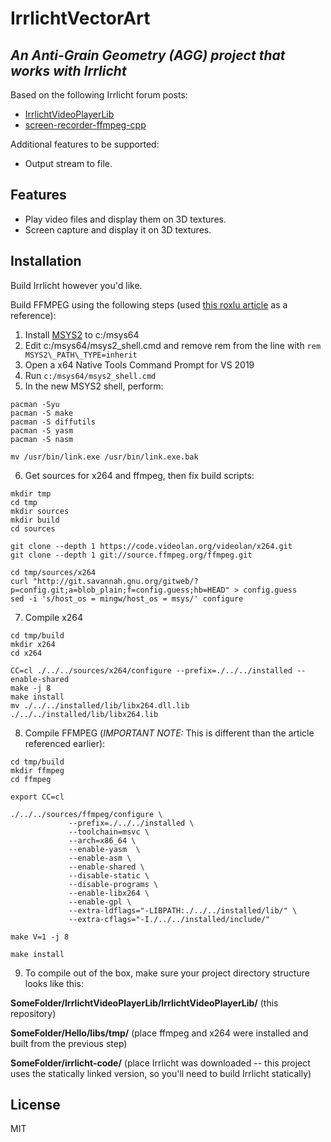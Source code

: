 # IrrlichtVectorArt
## _An Anti-Grain Geometry (AGG) project that works with Irrlicht_

Based on the following Irrlicht forum posts:

- [IrrlichtVideoPlayerLib](https://github.com/mahmoudgalal/IrrlichtVideoPlayerLib)
- [screen-recorder-ffmpeg-cpp](https://github.com/abdullahfarwees/screen-recorder-ffmpeg-cpp)

Additional features to be supported:

- Output stream to file.

## Features

- Play video files and display them on 3D textures.
- Screen capture and display it on 3D textures.

## Installation

Build Irrlicht however you'd like.

Build FFMPEG using the following steps (used [this roxlu article](https://www.roxlu.com/2019/062/compiling-ffmpeg-with-x264-on-windows-10-using-msvc) as a reference):

1. Install [MSYS2](https://www.msys2.org/) to c:/msys64
2. Edit c:/msys64/msys2_shell.cmd and remove rem from the line with `rem MSYS2\_PATH\_TYPE=inherit`
3. Open a x64 Native Tools Command Prompt for VS 2019
4. Run `c:/msys64/msys2_shell.cmd`
5. In the new MSYS2 shell, perform:
```
pacman -Syu
pacman -S make
pacman -S diffutils
pacman -S yasm
pacman -S nasm
 
mv /usr/bin/link.exe /usr/bin/link.exe.bak
```
6. Get sources for x264 and ffmpeg, then fix build scripts:
```
mkdir tmp
cd tmp
mkdir sources
mkdir build
cd sources
 
git clone --depth 1 https://code.videolan.org/videolan/x264.git
git clone --depth 1 git://source.ffmpeg.org/ffmpeg.git

cd tmp/sources/x264
curl "http://git.savannah.gnu.org/gitweb/?p=config.git;a=blob_plain;f=config.guess;hb=HEAD" > config.guess
sed -i 's/host_os = mingw/host_os = msys/' configure
```
7. Compile x264
```
cd tmp/build
mkdir x264
cd x264
 
CC=cl ./../../sources/x264/configure --prefix=./../../installed --enable-shared
make -j 8
make install
mv ./../../installed/lib/libx264.dll.lib ./../../installed/lib/libx264.lib
```
8. Compile FFMPEG (_IMPORTANT NOTE:_ This is different than the article referenced earlier):
```
cd tmp/build
mkdir ffmpeg
cd ffmpeg
 
export CC=cl
 
./../../sources/ffmpeg/configure \
             --prefix=./../../installed \
             --toolchain=msvc \
             --arch=x86_64 \
             --enable-yasm  \
             --enable-asm \
             --enable-shared \
             --disable-static \
             --disable-programs \
             --enable-libx264 \
             --enable-gpl \
             --extra-ldflags="-LIBPATH:./../../installed/lib/" \
             --extra-cflags="-I./../../installed/include/"
 
make V=1 -j 8
 
make install
```
9. To compile out of the box, make sure your project directory structure looks like this:

**SomeFolder/IrrlichtVideoPlayerLib/IrrlichtVideoPlayerLib/** (this repository)

**SomeFolder/Hello/libs/tmp/** (place ffmpeg and x264 were installed and built from the previous step)

**SomeFolder/irrlicht-code/** (place Irrlicht was downloaded -- this project uses the statically linked version, so you'll need to build Irrlicht statically)


## License

MIT
